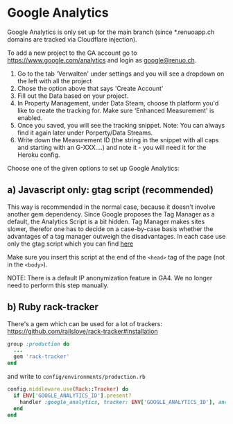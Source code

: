 # Google Analytics

Google Analytics is only set up for the main branch (since \*.renuoapp.ch domains are tracked via Cloudflare injection).

To add a new project to the GA account go to <https://www.google.com/analytics> and login as google@renuo.ch.

1. Go to the tab 'Verwalten' under settings and you will see a dropdown on the left with all the project
1. Chose the option above that says 'Create Account'
1. Fill out the Data based on your project.
1. In Property Management, under Data Steam, choose th platform you'd like to create the tracking for. Make sure 'Enhanced Measurement' is enabled.
1. Once you saved, you will see the tracking snippet. Note: You can always find it again later under Porperty/Data Streams.
1. Write down the Measurement ID (the string in the snippet with all caps and starting with an G-XXX....) and note it - you will need it for the Heroku config.

Choose one of the given options to set up Google Analytics:

## a) Javascript only: gtag script (recommended)

This way is recommended in the normal case, because it doesn't involve another gem dependency. Since Google proposes the
Tag Manager as a default, the Analytics Script is a bit hidden. Tag Manager makes sites slower, therefor one has to decide on a case-by-case basis whether the advantages of a tag manager outweigh the disadvantages. In each case use only the gtag
script which you can find [here](https://developers.google.com/analytics/devguides/collection/gtagjs#install_the_global_site_tag)

<!-- Google tag (gtag.js) -->
<script async src="https://www.googletagmanager.com/gtag/js?id=G-XXXXXXXXXX"></script>
<script>
  window.dataLayer = window.dataLayer || [];
  function gtag(){window.dataLayer.push(arguments);}
  gtag('js', new Date());

  gtag('config', 'G-XXXXXXXXXX');
</script>

Make sure you insert this script at the end of the `<head>` tag of the page (not in the `<body>`).

NOTE: There is a default IP anonymization feature in GA4. We no longer need to perform this step manually.

## b) Ruby rack-tracker

There's a gem which can be used for a lot of trackers: <https://github.com/railslove/rack-tracker#installation>

```rb
group :production do
  ...
  gem 'rack-tracker'
end
```

and write to `config/environments/production.rb`

```ruby
config.middleware.use(Rack::Tracker) do
  if ENV['GOOGLE_ANALYTICS_ID'].present?
    handler :google_analytics, tracker: ENV['GOOGLE_ANALYTICS_ID'], anonymize_ip: true, advertising: true
  end
end
```
